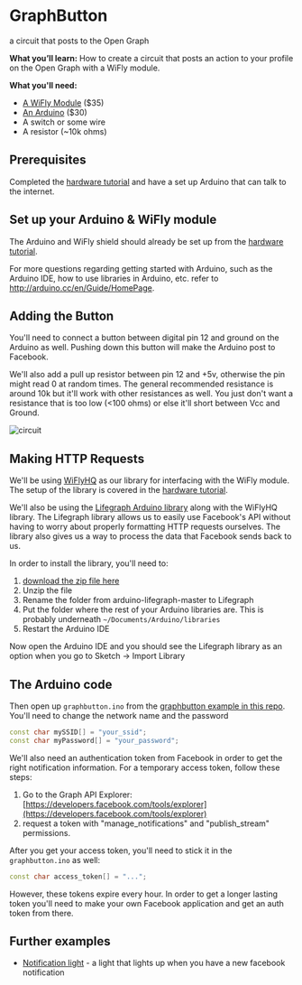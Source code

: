 # GraphButton

a circuit that posts to the Open Graph 

**What you’ll learn:** How to create a circuit that posts an action to your profile on the Open Graph with a WiFly module.

**What you'll need:**
* [A WiFly Module](https://www.sparkfun.com/products/10822) ($35)
* [An Arduino](https://www.sparkfun.com/products/11021) ($30)
* A switch or some wire
* A resistor (~10k ohms)

## Prerequisites

Completed the [hardware tutorial](https://github.com/lifegraph/hw-tutorial) and have a set up Arduino that can talk to the internet. 

## Set up your Arduino & WiFly module

The Arduino and WiFly shield should already be set up from the [hardware tutorial](https://github.com/lifegraph/hw-tutorial).

For more questions regarding getting started with Arduino, such as the Arduino IDE, how to use libraries in Arduino, etc. refer to http://arduino.cc/en/Guide/HomePage.

## Adding the Button

You'll need to connect a button between digital pin 12 and ground on the Arduino as well. Pushing down this button will make the Arduino post to Facebook. 

We'll also add a pull up resistor between pin 12 and +5v, otherwise the pin might read 0 at random times. The general recommended resistance is around 10k but it'll work with other resistances as well. You just don't want a resistance that is too low (<100 ohms) or else it'll short between Vcc and Ground.

![circuit](https://raw.github.com/lifegraph/graphbutton-wifly/master/imgs/circuit.png)

## Making HTTP Requests

We'll be using [WiFlyHQ](https://github.com/harlequin-tech/WiFlyHQ) as our library for interfacing with the WiFly module. The setup of the library is covered in the [hardware tutorial](https://github.com/lifegraph/hw-tutorial).

We'll also be using the [Lifegraph Arduino library](https://github.com/lifegraph/arduino-lifegraph) along with the WiFlyHQ library. The Lifegraph library allows us to easily use Facebook's API without having to worry about properly formatting HTTP requests ourselves. The library also gives us a way to process the data that Facebook sends back to us.

In order to install the library, you'll need to:

1. [download the zip file here](https://github.com/lifegraph/arduino-lifegraph/archive/master.zip)
2. Unzip the file
3. Rename the folder from arduino-lifegraph-master to Lifegraph
4. Put the folder where the rest of your Arduino libraries are. This is probably underneath `~/Documents/Arduino/libraries`
5. Restart the Arduino IDE

Now open the Arduino IDE and you should see the Lifegraph library as an option when you go to Sketch -> Import Library

## The Arduino code

Then open up `graphbutton.ino` from the [graphbutton example in this repo](https://github.com/lifegraph/graphbutton-wifly/blob/master/graphbutton/graphbutton.ino). You'll need to change the network name and the password 

```ino
const char mySSID[] = "your_ssid";
const char myPassword[] = "your_password";
```

We'll also need an authentication token from Facebook in order to get the right notification information. For a temporary access token, follow these steps:

1. Go to the Graph API Explorer: [https://developers.facebook.com/tools/explorer](https://developers.facebook.com/tools/explorer)
2. request a token with "manage_notifications" and "publish_stream" permissions.

After you get your access token, you'll need to stick it in the `graphbutton.ino` as well:

```ino
const char access_token[] = "...";
```

However, these tokens expire every hour. In order to get a longer lasting token you'll need to make your own Facebook application and get an auth token from there.

## Further examples

* [Notification light](https://github.com/lifegraph/notificationlight) - a light that lights up when you have a new facebook notification

